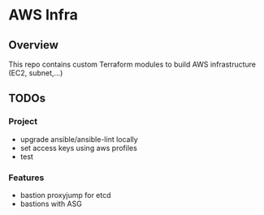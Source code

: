 AWS Infra
=========

Overview
--------

This repo contains custom Terraform modules to build AWS infrastructure (EC2, subnet,...)

TODOs
-----

### Project

- upgrade ansible/ansible-lint locally
- set access keys using aws profiles
- test

### Features

- bastion proxyjump for etcd
- bastions with ASG
